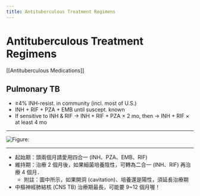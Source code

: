```yaml
---
title: Antituberculous Treatment Regimens
---
```


# Antituberculous Treatment Regimens

[[Antituberculous Medications]]

## Pulmonary TB

- ≥4% INH-resist. in community (incl. most of U.S.)
- INH + RIF + PZA + EMB until suscept. known
- If sensitive to INH & RIF → INH + RIF + PZA × 2 mo, then → INH + RIF × at least 4 mo

---

![Figure: ](https://i.imgur.com/aFZatqC.png)

---

- 起始期：頭兩個月請愛用四合一 (INH、PZA、EMB、RIF)
- 維持期：治療 2 個月後，如果細菌培養陰性，可轉為二合一 (INH、RIF) 再治療 4 個月．
  - 附註：圖中所示，如果開洞 (cavitation)、培養還是陽性，須延長治療期
- 中樞神經肺結核 (CNS TB) 治療期最長，可能要 9~12 個月喔！
